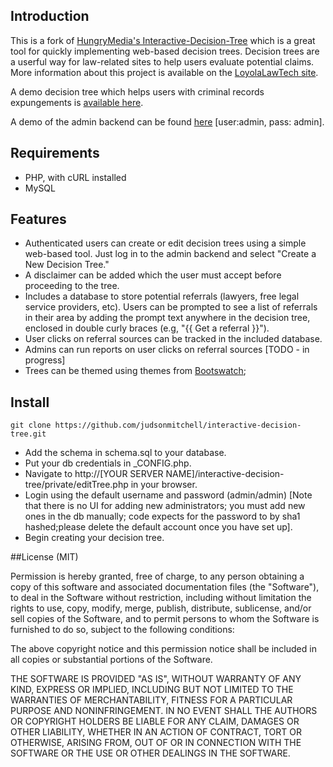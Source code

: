 ## Introduction

This is a fork of [HungryMedia's Interactive-Decision-Tree](https://github.com/hungrymedia/interactive-decision-tree)
which is a great tool for quickly implementing web-based decision trees.  Decision trees are a userful way for law-related sites to
help users evaluate potential claims. More information about this project is available on the [LoyolaLawTech site](http://loyolalawtech.org/github-forking-and-access-to-justice/).

A demo decision tree which helps users with criminal records expungements is [available here](http://loyolalawtech.org/idt/index.php?1374682207).

A demo of the admin backend can be found [here](http://loyolalawtech.org/idt/private/login.php) [user:admin, pass: admin].

## Requirements

* PHP, with cURL installed
* MySQL

## Features

* Authenticated users can create or edit decision trees using a simple web-based tool.  Just log in to the admin backend and select "Create a New Decision Tree."
* A disclaimer can be added which the user must accept before proceeding to the tree.
* Includes a database to store potential referrals (lawyers, free legal service providers, etc).  Users can be prompted to see a list of referrals 
in their area by adding the prompt text anywhere in the decision tree, enclosed in double curly braces (e.g, "{{ Get a referral }}").
* User clicks on referral sources can be tracked in the included database.
* Admins can run reports on user clicks on referral sources [TODO - in progress]
* Trees can be themed using themes from [Bootswatch](http://bootswatch.com/);

## Install
    git clone https://github.com/judsonmitchell/interactive-decision-tree.git

* Add the schema in schema.sql to your database.  
* Put your db credentials in _CONFIG.php.
* Navigate to http://[YOUR SERVER NAME]/interactive-decision-tree/private/editTree.php in your browser.
* Login using the default username and password (admin/admin) [Note that there is no UI for adding new administrators; 
you must add new ones in the db manually; code expects for the password to by sha1 hashed;please delete the default account
once you have set up].
* Begin creating your decision tree.

##License (MIT)

Permission is hereby granted, free of charge, to any person obtaining a copy of this software and associated documentation files (the "Software"), to deal in the Software without restriction, including without limitation the rights to use, copy, modify, merge, publish, distribute, sublicense, and/or sell copies of the Software, and to permit persons to whom the Software is furnished to do so, subject to the following conditions:

The above copyright notice and this permission notice shall be included in all copies or substantial portions of the Software.

THE SOFTWARE IS PROVIDED "AS IS", WITHOUT WARRANTY OF ANY KIND, EXPRESS OR IMPLIED, INCLUDING BUT NOT LIMITED TO THE WARRANTIES OF MERCHANTABILITY, FITNESS FOR A PARTICULAR PURPOSE AND NONINFRINGEMENT. IN NO EVENT SHALL THE AUTHORS OR COPYRIGHT HOLDERS BE LIABLE FOR ANY CLAIM, DAMAGES OR OTHER LIABILITY, WHETHER IN AN ACTION OF CONTRACT, TORT OR OTHERWISE, ARISING FROM, OUT OF OR IN CONNECTION WITH THE SOFTWARE OR THE USE OR OTHER DEALINGS IN THE SOFTWARE.

